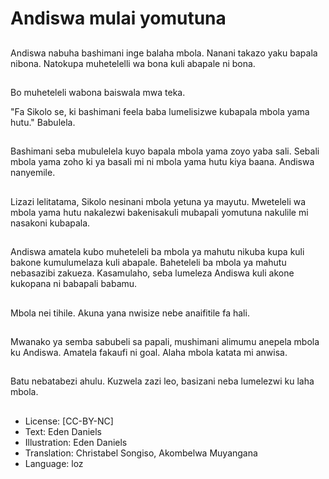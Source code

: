 # Andiswa mulai yomutuna

##
Andiswa nabuha bashimani inge balaha mbola. Nanani takazo yaku bapala nibona. Natokupa muhetelelli wa bona kuli abapale ni bona.

##
Bo muheteleli wabona baiswala mwa teka.

"Fa Sikolo se, ki bashimani feela baba lumelisizwe kubapala mbola yama hutu." Babulela.

##
Bashimani seba mubulelela kuyo bapala mbola yama zoyo yaba sali.
Sebali mbola yama zoho ki ya basali mi ni mbola yama hutu kiya baana. Andiswa nanyemile.

##
Lizazi lelitatama, Sikolo nesinani mbola yetuna ya mayutu. Mweteleli wa mbola yama hutu nakalezwi bakenisakuli mubapali yomutuna nakulile mi nasakoni kubapala.

##
Andiswa amatela kubo muheteleli ba mbola ya mahutu nikuba kupa kuli bakone kumulumelaza kuli abapale. Baheteleli ba mbola ya mahutu nebasazibi zakueza. Kasamulaho, seba lumeleza Andiswa kuli akone kukopana ni babapali babamu.

##
Mbola nei tihile. Akuna yana nwisize nebe anaifitile fa hali.

##
Mwanako ya semba sabubeli sa papali, mushimani alimumu anepela mbola ku Andiswa. Amatela fakaufi ni goal. Alaha mbola katata mi anwisa.

##
Batu nebatabezi ahulu. Kuzwela zazi leo, basizani neba lumelezwi ku laha mbola.

##
* License: [CC-BY-NC]
* Text: Eden Daniels
* Illustration: Eden Daniels
* Translation: Christabel Songiso, Akombelwa Muyangana
* Language: loz
